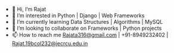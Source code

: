- 👋 Hi, I’m Rajat
- 👀 I’m interested in Python | Django | Web Frameworks
- 🌱 I’m currently learning Data Structures | Algorithms | MySQL
- 💞️ I’m looking to collaborate on Frameworks | Python projects
- 📫 How to reach me Rajata316@gmail.com | +91-8949232402 | Rajat.19bcol232@jecrcu.edu.in
